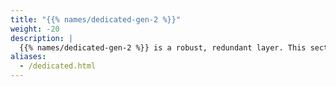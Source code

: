 ```yaml
---
title: "{{% names/dedicated-gen-2 %}}"
weight: -20
description: |
  {{% names/dedicated-gen-2 %}} is a robust, redundant layer. This section contains all resources concerning the {{% names/dedicated-gen-2 %}} product.
aliases:
  - /dedicated.html
---
```

